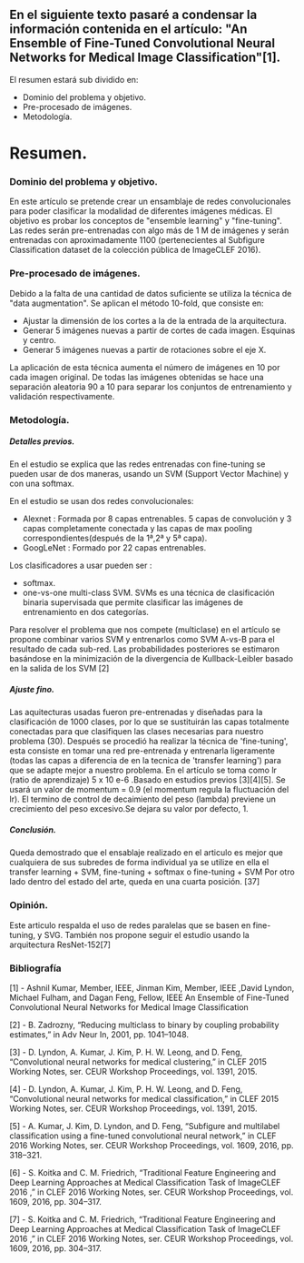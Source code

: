 ## En el siguiente texto pasaré a condensar la información contenida en el artículo: "An Ensemble of Fine-Tuned Convolutional Neural Networks for Medical Image Classification"[1].

El resumen estará sub dividido en:
- Dominio del problema y objetivo.
- Pre-procesado de imágenes.
- Metodología.

# Resumen.

### Dominio del problema y objetivo.
En este artículo se pretende crear un ensamblaje de redes convolucionales para poder clasificar la modalidad de diferentes imágenes médicas.
El objetivo es probar los conceptos de "ensemble learning" y "fine-tuning".
Las redes serán pre-entrenadas con algo más de 1 M de imágenes y serán entrenadas con aproximadamente 1100 (pertenecientes al Subfigure Classification dataset de la colección pública de ImageCLEF 2016).

### Pre-procesado de imágenes.
Debido a la falta de una cantidad de datos suficiente se utiliza la técnica de "data augmentation". Se aplican el método 10-fold, que consiste en:

- Ajustar la dimensión de los cortes a la de la entrada de la arquitectura.
- Generar 5 imágenes nuevas a partir de cortes de cada imagen. Esquinas y centro.
- Generar 5 imágenes nuevas a partir de rotaciones sobre el eje X.

La aplicación de esta técnica aumenta el número de imágenes en 10 por cada imagen original.
De todas las imágenes obtenidas se hace una separación aleatoria 90 a 10 para separar los conjuntos de entrenamiento y validación respectivamente.

### Metodología.
##### Detalles previos.
En el estudio se explica que las redes entrenadas con fine-tuning se pueden usar de dos maneras, usando un SVM (Support Vector Machine) y con una softmax.

En el estudio se usan dos redes convolucionales:
- Alexnet : Formada por 8 capas entrenables. 5 capas de convolución y 3 capas completamente conectada y las capas de max pooling correspondientes(después de la 1ª,2ª y 5ª capa).
- GoogLeNet : Formado por 22 capas entrenables.

Los clasificadores a usar pueden ser : 
 - softmax.
 - one-vs-one multi-class SVM. SVMs es una técnica de clasificación binaria supervisada que permite clasificar las imágenes de entrenamiento en dos categorías.
 
Para resolver el problema que nos compete (multiclase) en el artículo se propone combinar varios SVM y entrenarlos como SVM A-vs-B para el resultado de cada sub-red. Las probabilidades posteriores se estimaron basándose en la minimización de la divergencia de Kullback-Leibler basado en la salida de los SVM [2]
		
##### Ajuste fino.
Las aquitecturas usadas fueron pre-entrenadas y diseñadas para la clasificación de 1000 clases, por lo que se sustituirán las capas totalmente conectadas para que clasifiquen las clases necesarias para nuestro problema (30).
Después se procedió ha realizar la técnica de 'fine-tuning', esta consiste en tomar una red pre-entrenada y entrenarla ligeramente (todas las capas a diferencia de en la tecnica de 'transfer learning') para que se adapte mejor a nuestro problema.
En el artículo se toma como lr (ratio de aprendizaje) 5 x 10 e-6 .Basado en estudios previos [3][4][5].
Se usará un valor de momentum = 0.9 (el momentum regula la fluctuación del lr).
El termino de control de decaimiento del peso (lambda) previene un crecimiento del peso excesivo.Se dejara su valor por defecto, 1. 

##### Conclusión.
Queda demostrado que el ensablaje realizado en el articulo es mejor que cualquiera de sus subredes de forma individual ya se utilize en ella el transfer learning + SVM, fine-tuning + softmax o fine-tuning + SVM
Por otro lado dentro del estado del arte, queda en una cuarta posición. [37]
			
### Opinión.

Este articulo respalda el uso de redes paralelas que se basen en fine-tuning, y SVG. También nos propone seguir el estudio usando la arquitectura ResNet-152[7]


### Bibliografía

[1] - Ashnil Kumar, Member, IEEE, Jinman Kim, Member, IEEE ,David Lyndon, Michael Fulham, and Dagan Feng, Fellow, IEEE An Ensemble of Fine-Tuned Convolutional Neural Networks for Medical Image Classification


[2] - B. Zadrozny, “Reducing multiclass to binary by coupling probability estimates,” in Adv Neur In, 2001, pp. 1041–1048.

[3] - D. Lyndon, A. Kumar, J. Kim, P. H. W. Leong, and D. Feng, “Convolutional neural networks for medical clustering,” in CLEF 2015 Working Notes, ser. CEUR Workshop Proceedings, vol. 1391, 2015.

[4] - D. Lyndon, A. Kumar, J. Kim, P. H. W. Leong, and D. Feng, “Convolutional neural networks for medical classification,” in CLEF 2015 Working Notes, ser. CEUR Workshop Proceedings, vol. 1391, 2015.

[5] - A. Kumar, J. Kim, D. Lyndon, and D. Feng, “Subfigure and multilabel classification using a fine-tuned convolutional neural network,” in CLEF 2016 Working Notes, ser. CEUR Workshop Proceedings, vol. 1609, 2016, pp. 318–321.

[6] -  S. Koitka and C. M. Friedrich, “Traditional Feature Engineering and
Deep Learning Approaches at Medical Classification Task of ImageCLEF 2016 ,” in CLEF 2016 Working Notes, ser. CEUR Workshop Proceedings, vol. 1609, 2016, pp. 304–317.

[7] -  S. Koitka and C. M. Friedrich, “Traditional Feature Engineering and
Deep Learning Approaches at Medical Classification Task of ImageCLEF 2016 ,” in CLEF 2016 Working Notes, ser. CEUR Workshop Proceedings, vol. 1609, 2016, pp. 304–317.